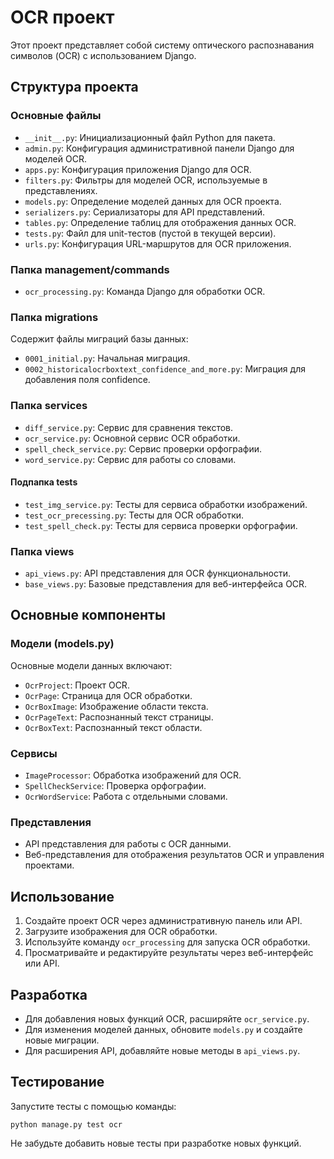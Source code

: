 # OCR проект

Этот проект представляет собой систему оптического распознавания символов (OCR) с использованием Django.

## Структура проекта

### Основные файлы

- `__init__.py`: Инициализационный файл Python для пакета.
- `admin.py`: Конфигурация административной панели Django для моделей OCR.
- `apps.py`: Конфигурация приложения Django для OCR.
- `filters.py`: Фильтры для моделей OCR, используемые в представлениях.
- `models.py`: Определение моделей данных для OCR проекта.
- `serializers.py`: Сериализаторы для API представлений.
- `tables.py`: Определение таблиц для отображения данных OCR.
- `tests.py`: Файл для unit-тестов (пустой в текущей версии).
- `urls.py`: Конфигурация URL-маршрутов для OCR приложения.

### Папка management/commands

- `ocr_processing.py`: Команда Django для обработки OCR.

### Папка migrations

Содержит файлы миграций базы данных:
- `0001_initial.py`: Начальная миграция.
- `0002_historicalocrboxtext_confidence_and_more.py`: Миграция для добавления поля confidence.

### Папка services

- `diff_service.py`: Сервис для сравнения текстов.
- `ocr_service.py`: Основной сервис OCR обработки.
- `spell_check_service.py`: Сервис проверки орфографии.
- `word_service.py`: Сервис для работы со словами.

#### Подпапка tests

- `test_img_service.py`: Тесты для сервиса обработки изображений.
- `test_ocr_precessing.py`: Тесты для OCR обработки.
- `test_spell_check.py`: Тесты для сервиса проверки орфографии.

### Папка views

- `api_views.py`: API представления для OCR функциональности.
- `base_views.py`: Базовые представления для веб-интерфейса OCR.

## Основные компоненты

### Модели (models.py)

Основные модели данных включают:
- `OcrProject`: Проект OCR.
- `OcrPage`: Страница для OCR обработки.
- `OcrBoxImage`: Изображение области текста.
- `OcrPageText`: Распознанный текст страницы.
- `OcrBoxText`: Распознанный текст области.

### Сервисы

- `ImageProcessor`: Обработка изображений для OCR.
- `SpellCheckService`: Проверка орфографии.
- `OcrWordService`: Работа с отдельными словами.

### Представления

- API представления для работы с OCR данными.
- Веб-представления для отображения результатов OCR и управления проектами.

## Использование

1. Создайте проект OCR через административную панель или API.
2. Загрузите изображения для OCR обработки.
3. Используйте команду `ocr_processing` для запуска OCR обработки.
4. Просматривайте и редактируйте результаты через веб-интерфейс или API.

## Разработка

- Для добавления новых функций OCR, расширяйте `ocr_service.py`.
- Для изменения моделей данных, обновите `models.py` и создайте новые миграции.
- Для расширения API, добавляйте новые методы в `api_views.py`.

## Тестирование

Запустите тесты с помощью команды:

```
python manage.py test ocr
```

Не забудьте добавить новые тесты при разработке новых функций.
